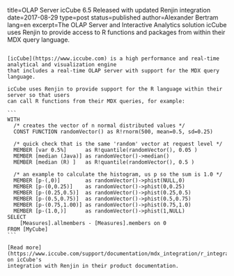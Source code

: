 title=OLAP Server icCube 6.5 Released with updated Renjin integration
date=2017-08-29
type=post
status=published
author=Alexander Bertram
lang=en
excerpt=The OLAP Server and Interactive Analytics solution icCube uses Renjin to provide access to R functions and packages from within their MDX query language.
~~~~~~

[icCube](https://www.iccube.com) is a high performance and real-time analytical and visualization engine
that includes a real-time OLAP server with support for the MDX query language.

icCube uses Renjin to provide support for the R language within their server so that users
can call R functions from their MDX queries, for example:

```
WITH
  /* creates the vector of n normal distributed values */
  CONST FUNCTION randomVector() as R!rnorm(500, mean=0.5, sd=0.25)

  /* quick check that is the same 'random' vector at request level */
  MEMBER [var 0.5%]      as R!quantile(randomVector(), 0.05 )
  MEMBER [median (Java)] as randomVector()->median()
  MEMBER [median (R) ]   as R!quantile(randomVector(), 0.5 )

  /* an example to calculate the histogram, us p so the sum is 1.0 */
  MEMBER [p-(,0)]        as randomVector()->phist(NULL,0)
  MEMBER [p-(0,0.25)]    as randomVector()->phist(0,0.25)
  MEMBER [p-(0.25,0.5)]  as randomVector()->phist(0.25,0.5)
  MEMBER [p-(0.5,0.75)]  as randomVector()->phist(0.5,0.75)
  MEMBER [p-(0.75,1.00)] as randomVector()->phist(0.75,1.0)
  MEMBER [p-(1.0,)]      as randomVector()->phist(1,NULL)
SELECT
    [Measures].allmembers - [Measures].members on 0
FROM [MyCube]
```

[Read more](https://www.iccube.com/support/documentation/mdx_integration/r_integration.php) on icCube's 
integration with Renjin in their product documentation.






